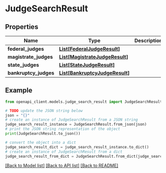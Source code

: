 # JudgeSearchResult


## Properties

Name | Type | Description | Notes
------------ | ------------- | ------------- | -------------
**federal_judges** | [**List[FederalJudgeResult]**](FederalJudgeResult.md) |  | 
**magistrate_judges** | [**List[MagistrateJudgeResult]**](MagistrateJudgeResult.md) |  | 
**state_judges** | [**List[StateJudgeResult]**](StateJudgeResult.md) |  | 
**bankruptcy_judges** | [**List[BankruptcyJudgeResult]**](BankruptcyJudgeResult.md) |  | 

## Example

```python
from openapi_client.models.judge_search_result import JudgeSearchResult

# TODO update the JSON string below
json = "{}"
# create an instance of JudgeSearchResult from a JSON string
judge_search_result_instance = JudgeSearchResult.from_json(json)
# print the JSON string representation of the object
print(JudgeSearchResult.to_json())

# convert the object into a dict
judge_search_result_dict = judge_search_result_instance.to_dict()
# create an instance of JudgeSearchResult from a dict
judge_search_result_from_dict = JudgeSearchResult.from_dict(judge_search_result_dict)
```
[[Back to Model list]](../README.md#documentation-for-models) [[Back to API list]](../README.md#documentation-for-api-endpoints) [[Back to README]](../README.md)


